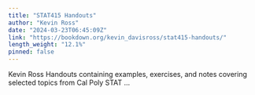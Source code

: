 ```yaml
---
title: "STAT415 Handouts"
author: "Kevin Ross"
date: "2024-03-23T06:45:09Z"
link: "https://bookdown.org/kevin_davisross/stat415-handouts/"
length_weight: "12.1%"
pinned: false
---
```


Kevin Ross Handouts containing examples, exercises, and notes covering selected topics from Cal Poly STAT ...
